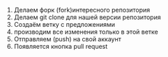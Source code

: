 1. Делаем форк (fork)интересного репозитория 
2. Делаем git clone для нашей версии репозитория
3. Создаём ветку с предложениями
4. производим все изменения только в этой ветке
5. Отправляем (push) на свой аккаунт
6. Появляется кнопка pull request

